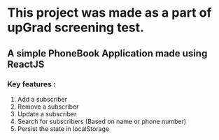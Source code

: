 # This project was made as a part of upGrad screening test.

## A simple PhoneBook Application made using ReactJS

### Key features : 
1. Add a subscriber
2. Remove a subscriber
3. Update a subscriber
4. Search for subscribers (Based on name or phone number)
5. Persist the state in localStorage